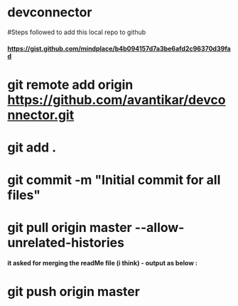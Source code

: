 # devconnector

#Steps followed to add this local repo to github

#### https://gist.github.com/mindplace/b4b094157d7a3be6afd2c96370d39fad

# git remote add origin https://github.com/avantikar/devconnector.git

# git add .

# git commit -m "Initial commit for all files"

# git pull origin master --allow-unrelated-histories

#### it asked for merging the readMe file (i think) - output as below :

<!-- From https://github.com/avantikar/devconnector
 * branch            master     -> FETCH_HEAD
Merge made by the 'recursive' strategy.
 README.md | 1 +
 1 file changed, 1 insertion(+) -->

# git push origin master
